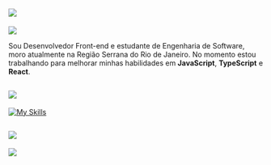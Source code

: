 <h1>
  <a href="#">
    <img src="https://readme-typing-svg.demolab.com?font=JetBrains+Mono&size=22&duration=3000&pause=1000&color=53D8FB&vCenter=true&width=335&height=20&lines=Hey%2C+I'm+Ed!;Front-end+Developer;Software+Engineer+student"/>
  </a>
</h1>

<div align="left">
  <a href="https://www.linkedin.com/in/edgarfariabarbosa/">
    <img src="https://img.shields.io/badge/LinkedIn-0077B5?style=for-the-badge&logo=linkedin&logoColor=white">
  </a>
</div>

<div>
  <p>
    Sou Desenvolvedor Front-end e estudante de Engenharia de Software, moro atualmente na Região Serrana do Rio de Janeiro. No momento estou trabalhando para melhorar minhas habilidades em <b>JavaScript</b>, <b>TypeScript</b> e <b>React</b>.
  </p>
</div>

<h2>
  <a href="#">
    <img src="https://readme-typing-svg.demolab.com?font=JetBrains+Mono&duration=1000&pause=&color=53D8FB&vCenter=true&repeat=false&width=130&height=20&lines=Tech+Stack"/>
  </a>
</h2>

[![My Skills](https://skillicons.dev/icons?i=html,css,js,ts,react,tailwind)](#)

<h2>
  <a href="#">
    <img src="https://readme-typing-svg.demolab.com?font=JetBrains+Mono&duration=1000&pause=&color=53D8FB&vCenter=true&repeat=false&width=65&height=20&lines=Stats"/>
  </a>
</h2>

<a href="#">
  <img src="https://streak-stats.demolab.com?user=edgarfbarbosa&theme=react&hide_border=true&border_radius=0&locale=pt_BR&date_format=j%2Fn%5B%2FY%5D&exclude_days=Sun%2CSat"/>
</a>
